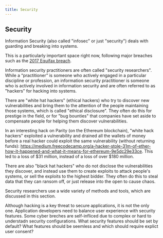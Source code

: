 ```yaml
---
title: Security
---
```

## Security

Information Security (also called "infosec" or just "security") deals with guarding and breaking into systems.

This is a particularly important space right now, following major breaches such as the <a href='https://medium.freecodecamp.org/the-equifax-hack-and-how-to-protect-your-family-all-explained-in-5-minutes-a2b5187cb6c0' target='_blank' rel='nofollow'>2017 Equifax breach</a>.

Information security practitioners are often called "security researchers". While a “practitioner” is someone who actively engaged in a particular discipline or profession, an information security practitioner is someone who is actively involved in information security and are often referred to as "hackers" for hacking into systems.

There are "white hat hackers" (ethical hackers) who try to discover new vulnerabilities and bring them to the attention of the people maintaining those systems, which is called "ethical disclosure". They often do this for prestige in the field, or for "bug bounties" that companies have set aside to compensate people for helping them discover vulnerabilities. 

In an interesting hack on Parity (on the Ethereum blockchain), "white hack hackers" exploited a vulnerability and drained all the wallets of money before a real hacker could exploit the same vulnerability (without returning funds): https://medium.freecodecamp.org/a-hacker-stole-31m-of-ether-how-it-happened-and-what-it-means-for-ethereum-9e5dc29e33ce. This led to a loss of $31 million, instead of a loss of over $180 million. 

There are also "black hat hackers" who do not disclose the vulnerabilities they discover, and instead use them to create exploits to attack people's systems, or sell the exploits to the highest bidder. They often do this to steal data that they can ransom off, or just release into the open to cause chaos.

Security researchers use a wide variety of methods and tools, which are discussed in this section.

Although hacking is a key threat to secure applications, it is not the only one.  Application developers need to balance user experience with security features.  Some cyber breches are self-infliced due to complex or hard to understadn security configurations.  What security features should be set by default?  What features should be seemless and which should require explict user consent? 

